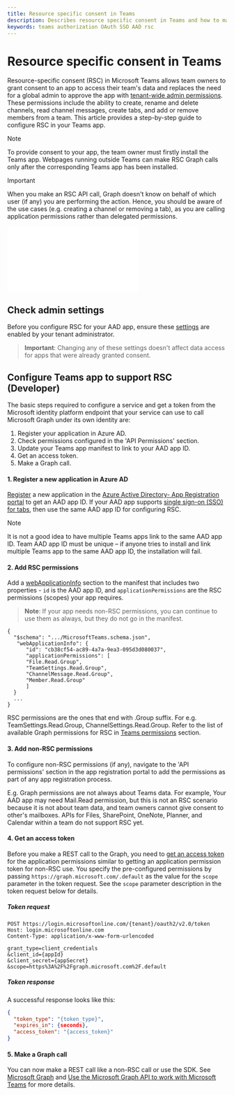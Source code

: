 ```yaml
---
title: Resource specific consent in Teams
description: Describes resource specific consent in Teams and how to make advantage of it.
keywords: teams authorization OAuth SSO AAD rsc
---
```

# Resource specific consent in Teams
Resource-specific consent (RSC) in Microsoft Teams allows team owners to grant consent to an app to access their team's data and replaces the need for a global admin to approve the app with [tenant-wide admin permissions](/azure/active-directory/manage-apps/grant-admin-consent).
These permissions include the ability to create, rename and delete channels, read channel messages, create tabs, and add or remove members from a team. This article provides a step-by-step guide to configure RSC in your Teams app.
> [!Note]
> To provide consent to your app, the team owner must firstly install the Teams app. Webpages running outside Teams can make RSC Graph calls only after the corresponding Teams app has been installed.

> [!Important]
> When you make an RSC API call, Graph doesn't know on behalf of which user (if any) you are performing the action. Hence, you should be aware of the use cases (e.g. creating a channel or removing a tab), as you are calling application permissions rather than delegated permissions.


<!--![Consent screen](~/assets/images/rsc/rsc-consentscreen.md)-->
![Consent screen.](/msteams-docs/msteams-platform/assets/images/rsc/rsc-consentscreen.md)

## Check admin settings

<!--As an admin, you can control whether team owners in your organization can grant team-specific consent (enabled by default) through [settings](https://review.docs.microsoft.com/en-us/MicrosoftTeams/resource-specific-consent?branch=v-lanac-rsc) that you configure in the Azure Active Directory (Azure AD) PowerShell module or the Azure portal and the Microsoft Teams admin center.-->
Before you configure RSC for your AAD app, ensure these [settings](https://review.docs.microsoft.com/en-us/MicrosoftTeams/resource-specific-consent?branch=v-lanac-rsc) are enabled by your tenant administrator.

> **Important**: Changing any of these settings doesn't affect data access for apps that were already granted consent. 

## Configure Teams app to support RSC (Developer)

The basic steps required to configure a service and get a token from the Microsoft identity platform endpoint that your service can use to call Microsoft Graph under its own identity are:

1. Register your application in Azure AD.
2. Check permissions configured in the 'API Permissions' section.
3. Update your Teams app manifest to link to your AAD app ID.
4. Get an access token.
5. Make a Graph call.


#### 1. Register a new application in Azure AD

[Register](/graph/auth-register-app-v2) a new application in the [Azure Active Directory- App Registration portal](https://ms.portal.azure.com/#blade/Microsoft_AAD_RegisteredApps/ApplicationsListBlade) to get an AAD app ID. If your AAD app supports [single sign-on (SSO) for tabs](/microsoftteams/platform/tabs/how-to/authentication/auth-aad-sso), then use the same AAD app ID for configuring RSC.
>[!Note]
>It is not a good idea to have multiple Teams apps link to the same AAD app ID. Team AAD app ID must be unique – if anyone tries to install and link multiple Teams app to the same AAD app ID, the installation will fail.


#### 2. Add RSC permissions
Add a [webApplicationInfo](/microsoftteams/platform/resources/schema/manifest-schema#webapplicationinfo) section to the manifest that includes two properties - `id` is the AAD app ID, and `applicationPermissions` are the RSC permissions (scopes) your app requires.

> **Note**: If your app needs non-RSC permissions, you can continue to use them as always, but they do not go in the manifest. 

```
{ 
  "$schema": ".../MicrosoftTeams.schema.json", 
   "webApplicationInfo": { 
      "id": "cb38cf54-ac89-4a7a-9ea3-095d3d080037", 
      "applicationPermissions": [  
      "File.Read.Group",
      "TeamSettings.Read.Group",
      "ChannelMessage.Read.Group",
      "Member.Read.Group"
      ] 
  }
  ... 
} 
```
RSC permissions are the ones that end with .Group suffix. For e.g. TeamSettings.Read.Group, ChannelSettings.Read.Group. 
Refer to the list of available Graph permissions for RSC in <a href="https://docs.microsoft.com/en-us/graph/permissions-reference?context=graph%2Fapi%2Fbeta&view=graph-rest-beta">Teams permissions</a> section.

#### 3. Add non-RSC permissions
To configure non-RSC permissions (if any), navigate to the 'API permissions' section in the app registration portal to add the permissions as part of any app registration process.

E.g. Graph permissions are not always about Teams data.
For example, Your AAD app may need Mail.Read permission, but this is not an RSC scenario because it is not about team data, and team owners cannot give consent to other's mailboxes. APIs for Files, SharePoint, OneNote, Planner, and Calendar within a team do not support RSC yet.

#### 4. Get an access token 

Before you make a REST call to the Graph, you need to [get an access token](/graph/auth-v2-service?context=graph%2Fapi%2Fbeta&view=graph-rest-beta#4-get-an-access-token) for the application permissions similar to getting an application permission token for non-RSC use.
You specify the pre-configured permissions by passing `https://graph.microsoft.com/.default` as the value for the `scope` parameter in the token request. See the `scope` parameter description in the token request below for details.

##### Token request
```
POST https://login.microsoftonline.com/{tenant}/oauth2/v2.0/token
Host: login.microsoftonline.com
Content-Type: application/x-www-form-urlencoded

grant_type=client_credentials
&client_id={appId}
&client_secret={appSecret}
&scope=https%3A%2F%2Fgraph.microsoft.com%2F.default
```

##### Token response
A successful response looks like this:
```JSON
{
  "token_type": "{token_type}",
  "expires_in": {seconds},
  "access_token": "{access_token}"
}
```
 
#### 5. Make a Graph call 

You can now make a REST call like a non-RSC call or use the SDK. See [Microsoft Graph](https://developer.microsoft.com/en-us/graph) and [Use the Microsoft Graph API to work with Microsoft Teams](/graph/api/resources/teams-api-overview?view=graph-rest-beta) for more details. 


